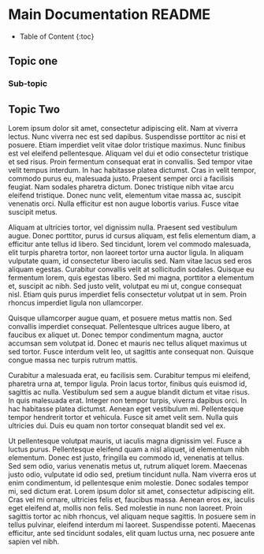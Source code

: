 # Main Documentation README

* Table of Content
{:toc}

## Topic one

### Sub-topic

## Topic Two

Lorem ipsum dolor sit amet, consectetur adipiscing elit. Nam at viverra lectus. Nunc viverra nec est sed dapibus. Suspendisse porttitor ac nisi et posuere. Etiam imperdiet velit vitae dolor tristique maximus. Nunc finibus est vel eleifend pellentesque. Aliquam vel dui et odio consectetur tristique et sed risus. Proin fermentum consequat erat in convallis. Sed tempor vitae velit tempus interdum. In hac habitasse platea dictumst. Cras in velit tempor, commodo purus eu, malesuada justo. Praesent semper orci a facilisis feugiat. Nam sodales pharetra dictum. Donec tristique nibh vitae arcu eleifend tristique. Donec nunc velit, elementum vitae massa ac, suscipit venenatis orci. Nulla efficitur est non augue lobortis varius. Fusce vitae suscipit metus.

Aliquam at ultricies tortor, vel dignissim nulla. Praesent sed vestibulum augue. Donec porttitor, purus id cursus aliquam, est felis elementum diam, a efficitur ante tellus id libero. Sed tincidunt, lorem vel commodo malesuada, elit turpis pharetra tortor, non laoreet tortor urna auctor ligula. In aliquam vulputate quam, id consectetur libero iaculis sed. Nam vitae lacus sed eros aliquam egestas. Curabitur convallis velit at sollicitudin sodales. Quisque eu fermentum lorem, quis egestas libero. Sed mi magna, porttitor a elementum et, suscipit ac nibh. Sed justo velit, volutpat eu mi ut, congue consequat nisl. Etiam quis purus imperdiet felis consectetur volutpat ut in sem. Proin rhoncus imperdiet ligula non ullamcorper.

Quisque ullamcorper augue quam, et posuere metus mattis non. Sed convallis imperdiet consequat. Pellentesque ultrices augue libero, at faucibus ex aliquet ut. Donec tempor condimentum magna, auctor accumsan sem volutpat id. Donec et mauris nec tellus aliquet maximus ut sed tortor. Fusce interdum velit leo, ut sagittis ante consequat non. Quisque congue massa nec turpis rutrum mattis.

Curabitur a malesuada erat, eu facilisis sem. Curabitur tempus mi eleifend, pharetra urna at, tempor ligula. Proin lacus tortor, finibus quis euismod id, sagittis ac nulla. Vestibulum sed sem a augue blandit dictum et vitae risus. In quis malesuada erat. Integer non tempor turpis, viverra dapibus orci. In hac habitasse platea dictumst. Aenean eget vestibulum mi. Pellentesque tempor hendrerit tortor et vehicula. Fusce sit amet velit sem. Nulla quis ultricies dui. Duis eu quam non tortor consequat blandit sed vel ex.

Ut pellentesque volutpat mauris, ut iaculis magna dignissim vel. Fusce a luctus purus. Pellentesque eleifend quam a nisl aliquet, id elementum nibh elementum. Donec est justo, fringilla eu commodo id, venenatis at tellus. Sed sem odio, varius venenatis metus ut, rutrum aliquet lorem. Maecenas justo odio, vulputate id odio sed, pretium tincidunt nulla. Nam viverra eros ut enim condimentum, id pellentesque enim molestie. Donec sodales tempor mi, sed dictum erat. Lorem ipsum dolor sit amet, consectetur adipiscing elit. Cras vel mi ornare, ultricies felis et, faucibus massa. Aenean eros ex, iaculis eget eleifend at, mollis non felis. Sed molestie in nunc non laoreet. Proin sagittis tortor ac nibh rhoncus, vel aliquam neque sagittis. In posuere sem in tellus pulvinar, eleifend interdum mi laoreet. Suspendisse potenti. Maecenas efficitur, ante sed tincidunt sodales, elit quam luctus urna, nec posuere ante sapien vel nibh.

